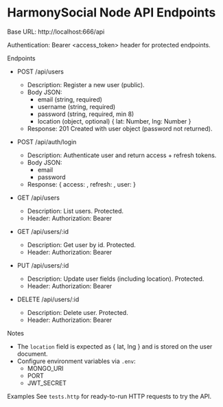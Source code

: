 # HarmonySocial Node API Endpoints

Base URL: http://localhost:666/api

Authentication: Bearer <access_token> header for protected endpoints.

Endpoints

- POST /api/users
  - Description: Register a new user (public).
  - Body JSON:
    - email (string, required)
    - username (string, required)
    - password (string, required, min 8)
    - location (object, optional) { lat: Number, lng: Number }
  - Response: 201 Created with user object (password not returned).

- POST /api/auth/login
  - Description: Authenticate user and return access + refresh tokens.
  - Body JSON:
    - email
    - password
  - Response: { access: <token>, refresh: <token>, user: <user> }

- GET /api/users
  - Description: List users. Protected.
  - Header: Authorization: Bearer <access>

- GET /api/users/:id
  - Description: Get user by id. Protected.
  - Header: Authorization: Bearer <access>

- PUT /api/users/:id
  - Description: Update user fields (including location). Protected.
  - Header: Authorization: Bearer <access>

- DELETE /api/users/:id
  - Description: Delete user. Protected.
  - Header: Authorization: Bearer <access>

Notes
- The `location` field is expected as { lat, lng } and is stored on the user document.
- Configure environment variables via `.env`:
  - MONGO_URI
  - PORT
  - JWT_SECRET

Examples
See `tests.http` for ready-to-run HTTP requests to try the API.
